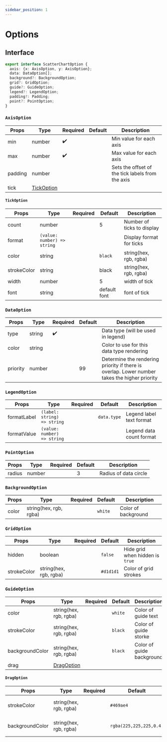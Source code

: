 ```yaml
---
sidebar_position: 1
---
```


# Options
## Interface
```typescript
export interface ScatterChartOption {
  axis: {x: AxisOption, y: AxisOption};
  data: DataOption[];
  background?: BackgroundOption;
  grid?: GridOption;
  guide?: GuideOption;
  legend?: LegendOption;
  padding?: Padding;
  point?: PointOption;
}
```
### `AxisOption`
| Props | Type  | Required  | Default | Description |
| --- | --- | --- | --- | --- |
| min | number | ✔️ |  | Min value for each axis |
| max | number | ✔️ |  | Max value for each axis |
| padding | number |  |  | Sets the offset of the tick labels from the axis |
| tick | [TickOption](#tickoption) |  |  |  |


#### `TickOption`
| Props | Type  | Required  | Default | Description |
| --- | --- | --- | --- | --- |
| count | number |  | 5 | Number of ticks to display |
| format | `(value: number) => string` |  |  | Display format for ticks |
| color | string |  | `black` | string(hex, rgb, rgba) |
| strokeColor | string |  | black | string(hex, rgb, rgba) |
| width | number |  | 5 | width of tick |
| font | string |  | default font | font of tick |



### `DataOption`
| Props | Type  | Required  | Default | Description |
| --- | --- | --- | --- | --- |
| type | string | ✔️ |  | Data type (will be used in legend) |
| color | string |  |  | Color to use for this data type rendering |
| priority | number |  | 99 | Determine the rendering priority if there is overlap. Lower number takes the higher priority |


### `LegendOption`
| Props | Type  | Required  | Default | Description |
| --- | --- | --- | --- | --- |
| formatLabel | `(label: string) => string` |  | `data.type` | Legend label text format |
| formatValue | `(value: number) => string` |  |  | Legend data count format |


### `PointOption`
| Props | Type  | Required  | Default | Description |
| --- | --- | --- | --- | --- |
| radius | number |  | 3 | Radius of data circle |


### `BackgroundOption`
| Props | Type  | Required  | Default | Description |
| --- | --- | --- | --- | --- |
| color | string(hex, rgb, rgba) |  | `white` | Color of background |


### `GridOption`
| Props | Type  | Required  | Default | Description |
| --- | --- | --- | --- | --- |
| hidden | boolean |  | `false` | Hide grid when hidden is `true` |
| strokeColor | string(hex, rgb, rgba) |  | `#d1d1d1` | Color of grid strokes |


### `GuideOption`
| Props | Type  | Required  | Default | Description |
| --- | --- | --- | --- | --- |
| color | string(hex, rgb, rgba) |  | `white` | Color of guide text |
| strokeColor | string(hex, rgb, rgba) |  | `black` | Color of guide storke |
| backgroundColor | string(hex, rgb, rgba) |  | `black` |  Color of guide background |
| drag | [DragOption](#dragoption) |  |  |  |

#### `DragOption`
| Props | Type  | Required  | Default | Description |
| --- | --- | --- | --- | --- |
| strokeColor | string(hex, rgb, rgba) |  | `#469ae4` | Color of drag area storke |
| backgroundColor | string(hex, rgb, rgba) |  | `rgba(225,225,225,0.4)` | Color of drag area background |
